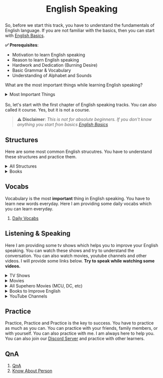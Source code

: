 # <p align="center">English Speaking</p>

So, before we start this track, you have to understand the fundamentals of English language. If you are not familiar with the basics, then you can start with [English Basics](/apps/courses/english/structures/english-basics.md).

**✅ Prerequisites**:
* Motivation to learn English speaking
* Reason to learn English speaking
* Hardwork and Dedication (Burning Desire)
* Basic Grammar & Vocabulary
* Understanding of Alphabet and Sounds

What are the most important things while learning English speaking?

<details>
<summary>
Most Important Things
</summary>
<b>[1. Structure:]</b> You have to understand the structure of English language. It is very important to know how to form a sentence.<br>
<b>[2. Vocabulary:]</b> You have to learn new words everyday. It is very important to have a good vocabulary.<br>
<b>[3. Listeng & Speaking]:</b> Belive me guys listening, watching videos and speaking is very very important.<br>
<b>[4. Practice:]</b> You have to practice all 3 things as much as you can.<br>
</details>
<br>
So, let's start with the first chapter of English speaking tracks. You can also called it course. Yes, but it is not a course.

<br>

> **⚠️ Disclaimer**:
*This is not for absolute beginners. If you don't know anything you start fron basics [English Basics](/apps/courses/english/english-basics.md)*

## Structures

Here are some most common English strucutres. You have to understand these structures and practice them.

<details>
<summary>
All Structures
</summary>

01. [Chapter 01 - Asking & Telling](/apps/courses/english/structures/asking-telling.md)
02. [Chapter 02 - Should](/apps/courses/english/structures/should.md)
03. [Chapter 03 - Will](/apps/courses/english/structures/will.md)
04. [Chapter 04 - Was/Were](/apps/courses/english/structures/was-were.md)
05. [Chapter 05 - Do/Does](/apps/courses/english/structures/do-does.md)
06. [Chapter 06 - Did](/apps/courses/english/structures/did.md)
07. [Chapter 07 - Can](/apps/courses/english/structures/can.md)
08. [Chapter 08 - Have/Has](/apps/courses/english/structures/has-have.md)
09. [Chapter 09 - Had](/apps/courses/english/structures/had.md)
10. [Chapter 10 - Has/Have Been](/apps/courses/english/structures/has-have-been.md)
11. [Chapter 11 - Used to](/apps/courses/english/structures/used-to.md)
12. [Chapter 12 - Going to/About to](/apps/courses/english/structures/about-going.md)
13. [Chapter 13 - Let](/apps/courses/english/structures/let.md)
14. [Chapter 14 - Can be](/apps/courses/english/structures/can-be.md)
15. [Chapter 15 - Must](/apps/courses/english/structures/must.md)
16. [Chapter 16 - Should/Could/Would + have](/apps/courses/english/structures/should-would-could-have.md)
17. [Chapter 17 - There + is/are](/apps/courses/english/structures/there-is-are.md)
18. [Chapter 18 - XYZ + Be 😘](/apps/courses/english/structures/xyz-be.md)
19. [Chapter 19 - Has/Have + V3](/apps/courses/english/structures/has-have-v3.md)
20. [Chapter 20 - Could](/apps/courses/english/structures/could.md)
21. [Chapter 21 - It Various Structures](/apps/courses/english/structures/it-various-structures.md)

</details>

<details>
<summary>
Books
</summary>

01. [Angreji Bolna Seekhein Also How to Face Interviews & Group Disussions](https://www.amazon.in/Angreji-Bolna-Seekhein-Interviews-Disussions/dp/8183481388)

</details>

## Vocabs

Vocabulary is the most **important** thing in English speaking. You have to learn new words everyday. Here I am providing some daily vocabs which you can learn everyday.

1. [Daily Vocabs](/apps/courses/english/vocabs/01.md)


## Listening & Speaking

Here I am providing some tv shows which helps you to improve your English speaking. You can watch these shows and try to understand the conversation. You can also watch movies, youtube channels and other videos. I will provide some links below. **Try to speak while watching some videos.**

<details>
<summary>
TV Shows
</summary>

1. [Stranger Things](https://www.netflix.com/in/title/80057281) - Engaging dialogues, and a great way to learn American English. It is a science fiction horror series.

2. [Friends](https://www.netflix.com/in/title/70153404) -
A classic sitcom that provides everyday conversational American English. Belive me it is really gold for English learners. It is funny, and entertaining.

13. [The Flash](https://www.imdb.com/title/tt3107288/) - After being struck by lightning, Barry Allen wakes up from his coma to discover he's been given the power of super speed, becoming the Flash, fighting crime in Central City.
</details>


<!-- Movies Section  -->
<details>
<summary>
Movies
</summary>

1. [Just Friends](https://www.imdb.com/title/tt0433400/) - While visiting his hometown during Christmas, a man comes face-to-face with his old high-school crush and best friend--a woman whose rejection of him turned him into a ferocious womanizer.

2. [The Pursuit of Happyness](https://www.imdb.com/title/tt0454921/) - A struggling salesman takes custody of his son as he's poised to begin a life-changing professional career.

3. [The Shawshank Redemption](https://www.imdb.com/title/tt0111161/) - A banker convicted of uxoricide forms a friendship over a quarter century with a hardened convict, while maintaining his innocence and trying to remain hopeful through simple compassion.

</details>

<details>
<summary>
All Supehero Movies (MCU, DC, etc)
</summary>

1. [Spider Man](https://www.imdb.com/title/tt0145487/) -After being bitten by a genetically-modified spider, a shy teenager gains spider-like abilities that he uses to fight injustice as a masked superhero and face a vengeful enemy.

2. [Iron Man](https://www.imdb.com/title/tt0371746/) - After being held captive in an Afghan cave, billionaire engineer Tony Stark creates a unique weaponized suit of armor to fight evil.

3. [Thor](https://www.imdb.com/title/tt0800369/) - The powerful but arrogant god Thor is cast out of Asgard to live amongst humans in Midgard (Earth), where he soon becomes one of their finest defenders.

4. [Captain America](https://www.imdb.com/title/tt0458339/) - Steve Rogers, a rejected military soldier, transforms into Captain America after taking a dose of a "Super-Soldier serum". 

5. [Black Panther](https://www.imdb.com/title/tt1825683/) - T'Challa, heir to the hidden but advanced kingdom of Wakanda, must step forward to lead his people into a new future and must confront a challenger from his country's past.

6. [Avengers](https://www.imdb.com/title/tt0848228/) - Earth's mightiest heroes must come together and learn to fight as a team if they are going to stop the mischievous Loki and his alien army from enslaving humanity.

8. [Batman](https://www.imdb.com/title/tt0372784/) - After training with his mentor, Batman begins his fight to free crime-ridden Gotham City from corruption.

9. [Superman](https://www.imdb.com/title/tt0078346/) - An alien orphan is sent from his dying planet to Earth, where he grows up to become his adoptive home's first and greatest superhero.

10. [Wonder Woman](https://www.imdb.com/title/tt0451279/) - When a pilot crashes and tells of conflict in the outside world, Diana, an Amazonian warrior in training, leaves home to fight a war, discovering her full powers and true destiny.

11. [Justice League](https://www.imdb.com/title/tt0974015/) - Fueled by his restored faith in humanity and inspired by Superman's selfless act, Bruce Wayne enlists the help of his new-found ally, Diana Prince, to face an even greater enemy

12. [Aquaman](https://www.imdb.com/title/tt1477834/) - Arthur Curry, the human-born heir to the underwater kingdom of Atlantis, goes on a quest to prevent a war between the worlds of ocean and land.

13. [The Flash](https://www.imdb.com/title/tt0439572/) - Barry Allen uses his super speed to change the past, but his attempt to save his family creates a world without super heroes, forcing him to race for his life in order to save the future.

</details>

<details>
<summary>
Books to Improve English
</summary>

1. [Do Epic Shit]()
</details>

<details>
<summary>
YouTube Channels
</summary>

1. [WellTalk Institute](https://www.youtube.com/@welltalkinstitute3465) - Confidence Building
2. [English Lessons with Kate](https://www.youtube.com/@KateEnglish) - English Lessions
3. [Veronika's Language Diaries](https://www.youtube.com/@veronika_languagediaries) - Guidance
4. [TsMadaan](https://www.youtube.com/@tsmadaan) - Grammar and Practice
5. [Pronunciation's Way](https://www.youtube.com/@pronunciationway8502) - Guidance Videos
6. [Listening Time](https://www.youtube.com/@listeningtimepodcast) -Simple and Clear Listening practice
7. [BeerBiceps](https://www.youtube.com/@beerbiceps) - Podcast
8. [Warikoo](https://www.youtube.com/@warikoo) - Hindi + English, Finance, Entrepreneur
9. [TEDx Talks](https://www.youtube.com/@TEDx) - Talks
10. [Lex Fridman](https://www.youtube.com/@lexfridman) - Podcast
11. [The Buddymoon](https://www.youtube.com/@thebuddymoon) - Vlogs, Travelling the world
12. [SPEAK OUT](https://www.youtube.com/@SPeakOUTe) - Listening & Speaking
13. [Caro Kowanz English](https://www.youtube.com/@carokowanzenglish)
14. [Rachel's English](https://www.youtube.com/@rachelsenglish) - Pronunciation
15. [linguamarina](https://www.youtube.com/@linguamarina) - English Lessions
16. [English with Lucy](https://www.youtube.com/@englishwithlucy) - English Lessions
17. [English Podcast](https://www.youtube.com/@highlevellistening) - Listening Practice
18. [Learn English TIE](https://www.youtube.com/@LearnEnglishTIE) - English Lessions

</details>

## Practice

Practice, Practice and Practice is the key to success. You have to practice as much as you can. You can practice with your friends, family members, or with yourself. You can also practice with me. I am always here to help you. You can also join our [Discord Server](https://discord.com/invite/CxPBRSZut7) and practice with other learners.

## QnA
01. [QnA](/apps/courses/english/QnA.md)
02. [Know About Person](/apps/courses/english/conversations/basic-conversation-know-person.md)
